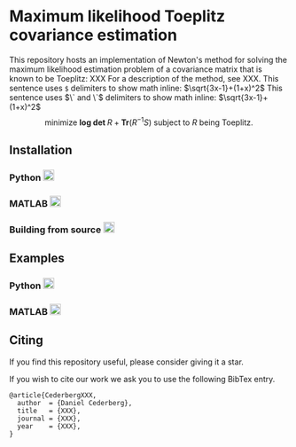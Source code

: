 # Maximum likelihood Toeplitz covariance estimation
This repository hosts an implementation of Newton's method for solving the maximum likelihood estimation problem of a covariance matrix that is known to be Toeplitz: XXX
For a description of the method, see XXX. This sentence uses `$` delimiters to show math inline:  $\sqrt{3x-1}+(1+x)^2$ This sentence uses $\` and \`$ delimiters to show math inline:  $`\sqrt{3x-1}+(1+x)^2`$
$$\text{minimize } \textbf{log det } R + \textbf{Tr}(R^{-1} S) \text{ subject to } R \text{ being Toeplitz}.$$

## Installation

### Python <img src="https://cdn.jsdelivr.net/gh/devicons/devicon/icons/python/python-original.svg" height="20" />

### MATLAB <img src="https://cdn.jsdelivr.net/gh/devicons/devicon/icons/matlab/matlab-original.svg" height="20"/> 

### Building from source <img src="https://cdn.jsdelivr.net/gh/devicons/devicon/icons/c/c-original.svg" height="20"/>
          


## Examples

### Python <img src="https://cdn.jsdelivr.net/gh/devicons/devicon/icons/python/python-original.svg" height="20" />

### MATLAB <img src="https://cdn.jsdelivr.net/gh/devicons/devicon/icons/matlab/matlab-original.svg" height="20"/> 

## Citing
If you find this repository useful, please consider giving it a star.

If you wish to cite our work we ask you to use the following BibTex entry.

```
@article{CederbergXXX,
  author  = {Daniel Cederberg},
  title   = {XXX},
  journal = {XXX},
  year    = {XXX},
}
```
